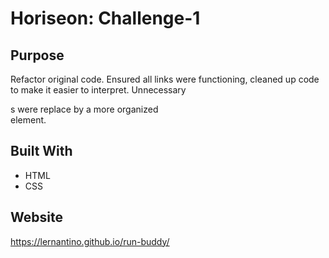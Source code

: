 # Horiseon: Challenge-1

## Purpose
Refactor original code. Ensured all links were functioning, cleaned up code to make it easier to interpret. Unnecessary <div>s were replace by a more organized <section> element.

## Built With
* HTML
* CSS

## Website
https://lernantino.github.io/run-buddy/
